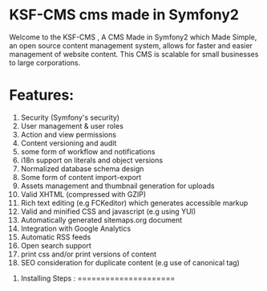 KSF-CMS cms made in Symfony2
=============================
Welcome to the KSF-CMS , A CMS Made in Symfony2 which Made Simple,
an open source content management system, allows for faster and
easier management of website content. This CMS is scalable for small
businesses to large corporations.

Features:
=========
1.  Security (Symfony's security)
2.  User management & user roles
3.  Action and view permissions
4.  Content versioning and audit
5.  some form of workflow and notifications
6.  i18n support on literals and object versions
7.  Normalized database schema design
8.  Some form of content import-export
9.  Assets management and thumbnail generation for uploads
10. Valid XHTML (compressed with GZIP)
11. Rich text editing (e.g FCKeditor) which generates accessible markup
12. Valid and minified CSS and javascript (e.g using YUI)
13. Automatically generated sitemaps.org document
14. Integration with Google Analytics
15. Automatic RSS feeds
16. Open search support
17. print css and/or print versions of content
18. SEO consideration for duplicate content (e.g use of canonical tag)

1) Installing Steps :
=====================